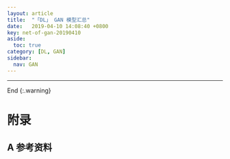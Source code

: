 ```yaml
---
layout: article
title:  "「DL」 GAN 模型汇总"
date:   2019-04-10 14:08:40 +0800
key: net-of-gan-20190410
aside:
  toc: true
category: [DL, GAN]
sidebar:
  nav: GAN
---
```


>


<!--more-->


-------------------  
 End
{:.warning}  


# 附录
## A 参考资料
